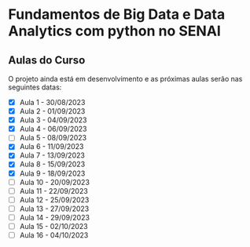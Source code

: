# Fundamentos de Big Data e Data Analytics com python no SENAI

## Aulas do Curso

O projeto ainda está em desenvolvimento e as próximas aulas serão nas seguintes datas:

- [x] Aula 1 - 30/08/2023
- [x] Aula 2 - 01/09/2023
- [x] Aula 3 - 04/09/2023
- [x] Aula 4 - 06/09/2023
- [ ] Aula 5 - 08/09/2023
- [x] Aula 6 - 11/09/2023
- [x] Aula 7 - 13/09/2023
- [x] Aula 8 - 15/09/2023
- [x] Aula 9 - 18/09/2023
- [ ] Aula 10 - 20/09/2023
- [ ] Aula 11 - 22/09/2023
- [ ] Aula 12 - 25/09/2023
- [ ] Aula 13 - 27/09/2023
- [ ] Aula 14 - 29/09/2023
- [ ] Aula 15 - 02/10/2023
- [ ] Aula 16 - 04/10/2023
